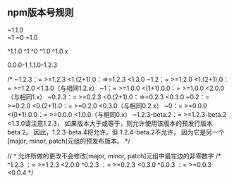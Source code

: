 ## npm版本号规则

~1.1.0   
~1
~0
~1.0

^1.1.0
^1
^0
^1.0
^1.0.x

0.0.0-1
1.1.0-1.2.3


/*
~1.2.3：= >=1.2.3 <1.(2+1).0：=>=1.2.3 <1.3.0
~1.2：= >=1.2.0 <1.(2+1).0：= >=1.2.0 <1.3.0（与相同1.2.x）
~1：= >=1.0.0 <(1+1).0.0：= >=1.0.0 <2.0.0（与相同1.x）
~0.2.3：= >=0.2.3 <0.(2+1).0：=>=0.2.3 <0.3.0
~0.2：= >=0.2.0 <0.(2+1).0：= >=0.2.0 <0.3.0（与相同0.2.x）
~0：= >=0.0.0 <(0+1).0.0：= >=0.0.0 <1.0.0（与相同0.x）
~1.2.3-beta.2：= >=1.2.3-beta.2 <1.3.0请注意1.2.3，
 如果版本大于或等于，则允许使用该版本的预发行版本beta.2。
 因此，1.2.3-beta.4将允许，但 1.2.4-beta.2不允许，
 因为它是另一个[major, minor, patch]元组的预发布版本。
*/

// ^ 允许所做的更改不会修改[major, minor, patch]元组中最左边的非零数字 
/*
^1.2.3 ：= >=1.2.3 <2.0.0
^0.2.3 ：= >=0.2.3 <0.3.0
^0.0.3 ：= >=0.0.3 <0.0.4
*/